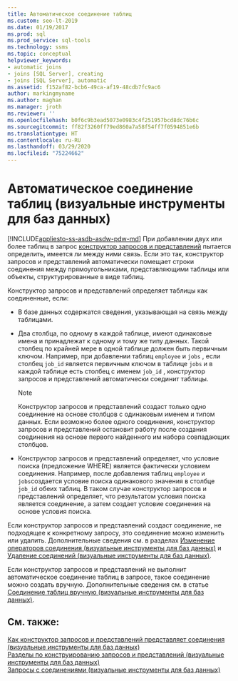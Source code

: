 ```yaml
---
title: Автоматическое соединение таблиц
ms.custom: seo-lt-2019
ms.date: 01/19/2017
ms.prod: sql
ms.prod_service: sql-tools
ms.technology: ssms
ms.topic: conceptual
helpviewer_keywords:
- automatic joins
- joins [SQL Server], creating
- joins [SQL Server], automatic
ms.assetid: f152af82-bcb6-49ca-af19-48cdb7fc9ac6
author: markingmyname
ms.author: maghan
ms.manager: jroth
ms.reviewer: ''
ms.openlocfilehash: b0f6c9b3ead5073e0983c4f251957bcd8dc76b6c
ms.sourcegitcommit: ff82f3260ff79ed860a7a58f54ff7f0594851e6b
ms.translationtype: HT
ms.contentlocale: ru-RU
ms.lasthandoff: 03/29/2020
ms.locfileid: "75224662"
---
```

# <a name="join-tables-automatically-visual-database-tools"></a>Автоматическое соединение таблиц (визуальные инструменты для баз данных)
[!INCLUDE[appliesto-ss-asdb-asdw-pdw-md](../../includes/appliesto-ss-asdb-asdw-pdw-md.md)]
При добавлении двух или более таблиц в запрос [конструктор запросов и представлений](../../ssms/visual-db-tools/query-and-view-designer-tools-visual-database-tools.md) пытается определить, имеется ли между ними связь. Если это так, конструктор запросов и представлений автоматически помещает строки соединения между прямоугольниками, представляющими таблицы или объекты, структурированные в виде таблиц.  
  
Конструктор запросов и представлений определяет таблицы как соединенные, если:  
  
-   В базе данных содержатся сведения, указывающая на связь между таблицами.  
  
-   Два столбца, по одному в каждой таблице, имеют одинаковые имена и принадлежат к одному и тому же типу данных. Такой столбец по крайней мере в одной таблице должен быть первичным ключом. Например, при добавлении таблиц `employee` и `jobs` , если столбец `job_id` является первичным ключом в таблице `jobs` и в каждой таблице есть столбец с именем `job_id` , конструктор запросов и представлений автоматически соединит таблицы.  
  
    > [!NOTE]  
    > Конструктор запросов и представлений создаст только одно соединение на основе столбцов с одинаковым именем и типом данных. Если возможно более одного соединения, конструктор запросов и представлений остановит работу после создания соединения на основе первого найденного им набора совпадающих столбцов.  
  
-   Конструктор запросов и представлений определяет, что условие поиска (предложение WHERE) является фактически условием соединения. Например, после добавления таблиц `employee` и `jobs`создается условие поиска одинакового значения в столбце `job_id` обеих таблиц. В таком случае конструктор запросов и представлений определяет, что результатом условия поиска является соединение, а затем создает условие соединения на основе условия поиска.  
  
Если конструктор запросов и представлений создаст соединение, не подходящее к конкретному запросу, это соединение можно изменить или удалить. Дополнительные сведения см. в разделах [Изменение операторов соединения (визуальные инструменты для баз данных)](../../ssms/visual-db-tools/modify-join-operators-visual-database-tools.md) и [Удаление соединений (визуальные инструменты для баз данных)](../../ssms/visual-db-tools/remove-joins-visual-database-tools.md).  
  
Если конструктор запросов и представлений не выполнит автоматическое соединение таблиц в запросе, такое соединение можно создать вручную. Дополнительные сведения см. в статье [Соединение таблиц вручную (визуальные инструменты для баз данных)](../../ssms/visual-db-tools/join-tables-manually-visual-database-tools.md).  
  
## <a name="see-also"></a>См. также:  
[Как конструктор запросов и представлений представляет соединения (визуальные инструменты для баз данных)](../../ssms/visual-db-tools/how-the-query-and-view-designer-represents-joins-visual-database-tools.md)  
[Разделы по конструированию запросов и представлений (визуальные инструменты для баз данных)](../../ssms/visual-db-tools/design-queries-and-views-how-to-topics-visual-database-tools.md)  
[Запросы с соединениями (визуальные инструменты для баз данных)](../../ssms/visual-db-tools/query-with-joins-visual-database-tools.md)  
  
